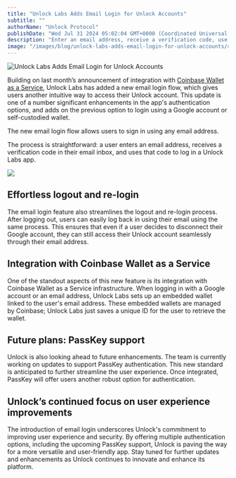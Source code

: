 ```yaml
---
title: "Unlock Labs Adds Email Login for Unlock Accounts"
subtitle: ""
authorName: "Unlock Protocol"
publishDate: "Wed Jul 31 2024 05:02:04 GMT+0000 (Coordinated Universal Time)"
description: "Enter an email address, receive a verification code, use that code to log in."
image: "/images/blog/unlock-labs-adds-email-login-for-unlock-accounts/46abb5a86f23bba2904744e250ffbc19.jpg"
---
```


![Unlock Labs Adds Email Login for Unlock Accounts](https://storage.googleapis.com/papyrus_images/46abb5a86f23bba2904744e250ffbc19.jpg)

<p>Building on last month’s announcement of integration with <a target="_blank" rel="noopener noreferrer nofollow ugc" class="dont-break-out" href="https://unlock-protocol.com/blog/unlock-labs-integrates-coinbase-wallet-as-a-service-for-embedded-wallets">Coinbase Wallet as a Service</a>, Unlock Labs has added a new email login flow, which gives users another intuitive way to access their Unlock account. This update is one of a number significant enhancements in the app's authentication options, and adds on the previous option to login using a Google account or self-custodied wallet. </p><p>The new email login flow allows users to sign in using any email address.</p><p>The process is straightforward: a user enters an email address, receives a verification code in their email inbox, and uses that code to log in a Unlock Labs app.</p><div data-type="youtube" videoid="Rt04M8rV_UA">
      <div class="youtube-player" data-id="Rt04M8rV_UA" style="background-image: url('https://i.ytimg.com/vi/Rt04M8rV_UA/hqdefault.jpg'); background-size: cover; background-position: center">
        <a href="https://www.youtube.com/watch?v=Rt04M8rV_UA">
          <img src="/images/blog/unlock-labs-adds-email-login-for-unlock-accounts/play.png" class="play">
        </a>
      </div></div><div class="relative header-and-anchor"><h2 id="h-effortless-logout-and-re-login">Effortless logout and re-login</h2></div><p>The email login feature also streamlines the logout and re-login process. After logging out, users can easily log back in using their email using the same process. This ensures that even if a user decides to disconnect their Google account, they can still access their Unlock account seamlessly through their email address.</p><div class="relative header-and-anchor"><h2 id="h-integration-with-coinbase-wallet-as-a-service">Integration with Coinbase Wallet as a Service</h2></div><p>One of the standout aspects of this new feature is its integration with Coinbase Wallet as a Service infrastructure. When logging in with a Google account or an email address, Unlock Labs sets up an embedded wallet linked to the user's email address. These embedded wallets are managed by Coinbase; Unlock Labs just saves a unique ID for the user to retrieve the wallet.</p><div class="relative header-and-anchor"><h2 id="h-future-plans-passkey-support">Future plans: PassKey support</h2></div><p>Unlock is also looking ahead to future enhancements. The team is currently working on updates to support PassKey authentication. This new standard is anticipated to further streamline the user experience. Once integrated, PassKey will offer users another robust option for authentication.</p><div class="relative header-and-anchor"><h2 id="h-unlocks-continued-focus-on-user-experience-improvements">Unlock’s continued focus on user experience improvements</h2></div><p>The introduction of email login underscores Unlock's commitment to improving user experience and security. By offering multiple authentication options, including the upcoming PassKey support, Unlock is paving the way for a more versatile and user-friendly app. Stay tuned for further updates and enhancements as Unlock continues to innovate and enhance its platform.</p><p></p><p></p>